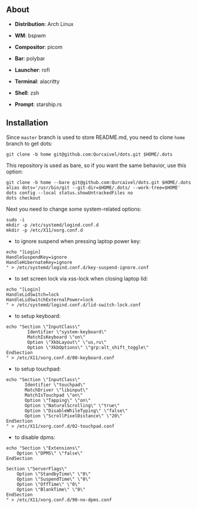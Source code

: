 ## About

- **Distribution**: Arch Linux

- **WM**: bspwm

- **Compositor**: picom

- **Bar**: polybar

- **Launcher**: rofi

- **Terminal**: alacritty

- **Shell**: zsh

- **Prompt**: starship.rs

## Installation

Since `master` branch is used to store README.md, you need to clone `home` branch to get dots:
```
git clone -b home git@github.com:Qurcaivel/dots.git $HOME/.dots
```
This repository is used as bare, so if you want the same behavior, use this option:
```
git clone -b home --bare git@github.com:Qurcaivel/dots.git $HOME/.dots
alias dots='/usr/bin/git --git-dir=$HOME/.dots/ --work-tree=$HOME'
dots config --local status.showUntrackedFiles no
dots checkout
```
Next you need to change some system-related options:
```
sudo -i
mkdir -p /etc/systemd/logind.conf.d
mkdir -p /etc/X11/xorg.conf.d
```
- to ignore suspend when pressing laptop power key:
```
echo "[Login]
HandleSuspendKey=ignore
HandleHibernateKey=ignore
" > /etc/systemd/logind.conf.d/key-suspend-ignore.conf
```
- to set screen lock via xss-lock when closing laptop lid:
```
echo "[Login]
HandleLidSwitch=lock
HandleLidSwitchExternalPower=lock
" > /etc/systemd/logind.conf.d/lid-switch-lock.conf
```
- to setup keyboard:
```
echo "Section \"InputClass\"
        Identifier \"system-keyboard\"
        MatchIsKeyboard \"on\"
        Option \"XkbLayout\" \"us,ru\"
        Option \"XkbOptions\" \"grp:alt_shift_toggle\"
EndSection
" > /etc/X11/xorg.conf.d/00-keyboard.conf
```
- to setup touchpad:
```
echo "Section \"InputClass\"
       Identifier \"touchpad\"
       MatchDriver \"libinput\"
       MatchIsTouchpad \"on\"
       Option \"Tapping\" \"on\"
       Option \"NaturalScrolling\" \"true\"
       Option \"DisableWhileTyping\" \"false\"
       Option \"ScrollPixelDistance\" \"20\"
EndSection
" > /etc/X11/xorg.conf.d/02-touchpad.conf
```
- to disable dpms:
```
echo "Section \"Extensions\"
    Option \"DPMS\" \"false\"
EndSection

Section \"ServerFlags\"
    Option \"StandbyTime\" \"0\"
    Option \"SuspendTime\" \"0\"
    Option \"OffTime\" \"0\"
    Option \"BlankTime\" \"0\"
EndSection
" > /etc/X11/xorg.conf.d/90-no-dpms.conf
```
